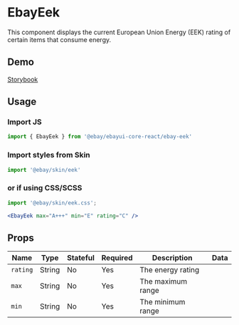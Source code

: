 # EbayEek
This component displays the current European Union Energy (EEK) rating of certain items that consume energy.

## Demo
[Storybook](https://pages.github.com/eBay/ebayui-core-react/master/?path=/story/ebay-eek--standard)

## Usage

### Import JS
```jsx harmony
import { EbayEek } from '@ebay/ebayui-core-react/ebay-eek'
```

### Import styles from Skin
```jsx
import '@ebay/skin/eek'
```

### or if using CSS/SCSS
```jsx
import '@ebay/skin/eek.css';
```

```jsx harmony
<EbayEek max="A+++" min="E" rating="C" />
```

## Props

Name | Type | Stateful | Required | Description | Data
--- | --- | --- | --- | --- | ---
`rating` | String | No | Yes | The energy rating
`max` | String | No | Yes | The maximum range
`min` | String | No | Yes | The minimum range
